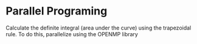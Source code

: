 # Parallel Programing
Calculate the definite integral (area under the curve) using the trapezoidal rule. To do this, parallelize using the OPENMP library
